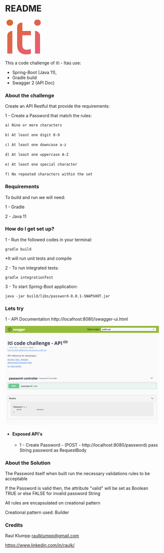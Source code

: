 # README #

![alt text](https://raw.githubusercontent.com/rklumpp/password/master/src/main/resources/logo.png?raw=true)

This a code challenge of iti - Itaú use:

- Spring-Boot (Java 11), 
- Gradle build
- Swagger 2 (API Doc)

### About the challenge ###

Create an API Restful that provide the requirements: 

1 - Create a Password that match the rules:

    a) Nine or more characters

    b) At least one digit 0-9
    
    c) At least one downcase a-z

    d) At least one uppercase A-Z

    e) At least one special character
    
    f) No repeated characters within the set

### Requirements ###

To build and run we will need:

1 - Gradle

2 - Java 11

### How do I get set up? ###

1 - Run the followed codes in your terminal:
```
gradle build
```
*It will run unit tests and compile

2 - To run integrated tests:
```
gradle integrationTest
```

3 - To start Spring-Boot application:
```
java -jar build/libs/password-0.0.1-SNAPSHOT.jar
```

### Lets try ###

1 - API Documentation
http://localhost:8080/swagger-ui.html

![alt text](https://raw.githubusercontent.com/rklumpp/password/master/src/main/resources/iti-swagger.png?raw=true)

- #### Exposed API's ###

  - 1 - Create Password - (POST - http://localhost:8080/password) pass
  String password as RequestBody

### About the Solution ###
The Password itself when built run the necessary validations rules to be acceptable

If the Password is valid then, the attribute "valid" will be set as Boolean TRUE or else FALSE for invalid password String

All rules are encapsulated on creational pattern

Creational pattern used: Builder
 
### Credits ###

Raul Klumpp <raulklumpp@gmail.com>

https://www.linkedin.com/in/raulk/
